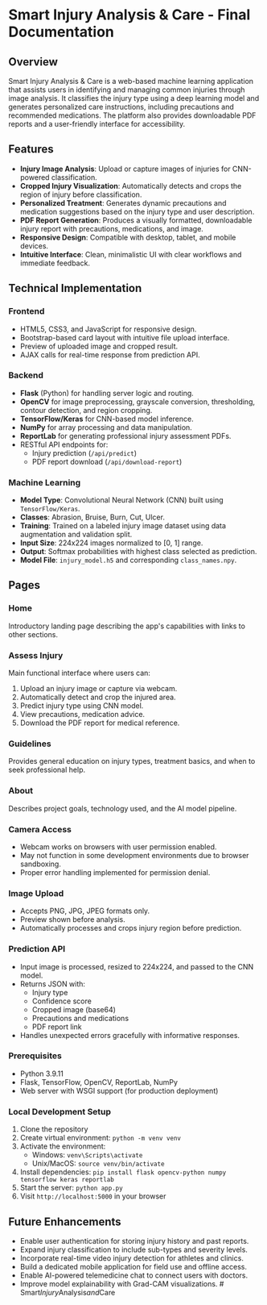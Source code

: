 # Smart Injury Analysis & Care - Final Documentation




## Overview

Smart Injury Analysis & Care is a web-based machine learning application that assists users in identifying and managing common injuries through image analysis. It classifies the injury type using a deep learning model and generates personalized care instructions, including precautions and recommended medications. The platform also provides downloadable PDF reports and a user-friendly interface for accessibility.

## Features
- **Injury Image Analysis**: Upload or capture images of injuries for CNN-powered classification.
- **Cropped Injury Visualization**: Automatically detects and crops the region of injury before classification.
- **Personalized Treatment**: Generates dynamic precautions and medication suggestions based on the injury type and user description.
- **PDF Report Generation**: Produces a visually formatted, downloadable injury report with precautions, medications, and image.
- **Responsive Design**: Compatible with desktop, tablet, and mobile devices.
- **Intuitive Interface**: Clean, minimalistic UI with clear workflows and immediate feedback.

## Technical Implementation

### Frontend
- HTML5, CSS3, and JavaScript for responsive design.
- Bootstrap-based card layout with intuitive file upload interface.
- Preview of uploaded image and cropped result.
- AJAX calls for real-time response from prediction API.

### Backend
- **Flask** (Python) for handling server logic and routing.
- **OpenCV** for image preprocessing, grayscale conversion, thresholding, contour detection, and region cropping.
- **TensorFlow/Keras** for CNN-based model inference.
- **NumPy** for array processing and data manipulation.
- **ReportLab** for generating professional injury assessment PDFs.
- RESTful API endpoints for:
  - Injury prediction (`/api/predict`)
  - PDF report download (`/api/download-report`)

### Machine Learning
- **Model Type**: Convolutional Neural Network (CNN) built using `TensorFlow/Keras`.
- **Classes**: Abrasion, Bruise, Burn, Cut, Ulcer.
- **Training**: Trained on a labeled injury image dataset using data augmentation and validation split.
- **Input Size**: 224x224 images normalized to [0, 1] range.
- **Output**: Softmax probabilities with highest class selected as prediction.
- **Model File**: `injury_model.h5` and corresponding `class_names.npy`.

## Pages

### Home
Introductory landing page describing the app's capabilities with links to other sections.

### Assess Injury
Main functional interface where users can:
1. Upload an injury image or capture via webcam.
2. Automatically detect and crop the injured area.
3. Predict injury type using CNN model.
4. View precautions, medication advice.
5. Download the PDF report for medical reference.

### Guidelines
Provides general education on injury types, treatment basics, and when to seek professional help.

### About
Describes project goals, technology used, and the AI model pipeline.

### Camera Access
- Webcam works on browsers with user permission enabled.
- May not function in some development environments due to browser sandboxing.
- Proper error handling implemented for permission denial.

### Image Upload
- Accepts PNG, JPG, JPEG formats only.
- Preview shown before analysis.
- Automatically processes and crops injury region before prediction.

### Prediction API
- Input image is processed, resized to 224x224, and passed to the CNN model.
- Returns JSON with:
  - Injury type
  - Confidence score
  - Cropped image (base64)
  - Precautions and medications
  - PDF report link
- Handles unexpected errors gracefully with informative responses.

### Prerequisites
- Python 3.9.11
- Flask, TensorFlow, OpenCV, ReportLab, NumPy
- Web server with WSGI support (for production deployment)

### Local Development Setup
1. Clone the repository
2. Create virtual environment: `python -m venv venv`
3. Activate the environment:
   - Windows: `venv\Scripts\activate`
   - Unix/MacOS: `source venv/bin/activate`
4. Install dependencies: `pip install flask opencv-python numpy tensorflow keras reportlab`
5. Start the server: `python app.py`
6. Visit `http://localhost:5000` in your browser

## Future Enhancements
- Enable user authentication for storing injury history and past reports.
- Expand injury classification to include sub-types and severity levels.
- Incorporate real-time video injury detection for athletes and clinics.
- Build a dedicated mobile application for field use and offline access.
- Enable AI-powered telemedicine chat to connect users with doctors.
- Improve model explainability with Grad-CAM visualizations.
#   S m a r t _ I n j u r y _ A n a l y s i s _ a n d _ C a r e 
 
 
